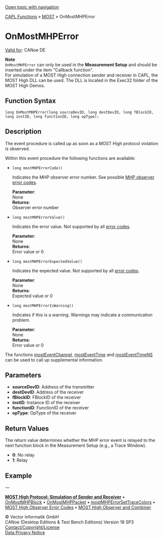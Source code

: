 [Open topic with navigation](../../../../../CANoeDEFamily.htm#Topics/CAPLFunctions/MOST/EventProcedures/CAPLfunctionOnMOSTMHPError.md)

[CAPL Functions](../../CAPLfunctions.md) » [MOST](../CAPLfunctionsMOSTOverview.md) » OnMostMHPError

# OnMostMHPError

[Valid for](../../../Shared/FeatureAvailability.md): CANoe DE

**Note**  
`OnMostMHPError` can only be used in the **Measurement Setup** and should be inserted under the item "Callback function".  
For simulation of a MOST High connection sender and receiver in CAPL, the MOST High DLL can be used. The DLL is located in the Exec32 folder of the MOST High Demos.

## Function Syntax

```plaintext
long OnMostMHPError(long sourceDevID, long destDevID, long fBlockID, long instID, long functionID, long opType);
```

## Description

The event procedure is called up as soon as a MOST High protocol violation is observed.

Within this event procedure the following functions are available:

- `long mostMHPErrorCode()`

  Indicates the MHP observer error number. See possible [MHP observer error codes](../CAPLfunctionsMOSTHighObserverErrorCodes.md).

  **Parameter**:  
  None  
  **Returns**:  
  Observer error number

- `long mostMHPErrorValue()`

  Indicates the error value. Not supported by all [error codes](../CAPLfunctionsMOSTHighObserverErrorCodes.md).

  **Parameter**:  
  None  
  **Returns**:  
  Error value or 0

- `long mostMHPErrorExpectedValue()`

  Indicates the expected value. Not supported by all [error codes](../CAPLfunctionsMOSTHighObserverErrorCodes.md).

  **Parameter**:  
  None  
  **Returns**:  
  Expected value or 0

- `long mostMHPErrorIsWarning()`

  Indicates if this is a warning. Warnings may indicate a communication problem.

  **Parameter**:  
  None  
  **Returns**:  
  Error value or 0

The functions [mostEventChannel](../Functions/CAPLfunctionMOSTEvent.md), [mostEventTime](../Functions/CAPLfunctionMOSTEvent.md) and [mostEventTimeNS](../Functions/CAPLfunctionMOSTEvent.md) can be used to call up supplemental information.

## Parameters

- **sourceDevID**: Address of the transmitter
- **destDevID**: Address of the receiver
- **fBlockID**: FBlockID of the receiver
- **instID**: Instance ID of the receiver
- **functionID**: FunctionID of the receiver
- **opType**: OpType of the receiver

## Return Values

The return value determines whether the MHP error event is relayed to the next function block in the Measurement Setup (e.g., a Trace Window).

- **0**: No relay
- **1**: Relay

## Example

—

[**MOST High Protocol: Simulation of Sender and Receiver**](../../../CANoeCANalyzer/MOST/MOSTHighProtocolSimulation.md) • [OnMostMHPBlock](CAPLfunctionOnMOSTMHPBlock.md) • [OnMostMHPPacket](CAPLfunctionOnMOSTMHPPacket.md) • [mostMHPErrorSetTraceColors](../Functions/CAPLfunctionMOSTMHPErrorSetTraceColors.md) • [MOST High Observer Error Codes](../CAPLfunctionsMOSTHighObserverErrorCodes.md) • [MOST High Observer and Combiner](../CAPLfunctionsMOSTHighObserverCombiner.md)

© Vector Informatik GmbH  
CANoe (Desktop Editions & Test Bench Editions) Version 18 SP3  
[Contact/Copyright/License](../../../Shared/ContactCopyrightLicense.md)  
[Data Privacy Notice](https://www.vector.com/int/en/company/get-info/privacy-policy/)
